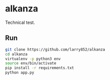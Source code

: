 # alkanza
Technical test.

## Run
```sh
git clone https://github.com/larry852/alkanza
cd alkanza
virtualenv -p python3 env
source env/bin/activate
pip install -r requirements.txt
python app.py
```